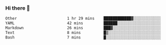 ### Hi there 👋

<!--
**urzz/urzz** is a ✨ _special_ ✨ repository because its `README.md` (this file) appears on your GitHub profile.

Here are some ideas to get you started:

- 🔭 I’m currently working on ...
- 🌱 I’m currently learning ...
- 👯 I’m looking to collaborate on ...
- 🤔 I’m looking for help with ...
- 💬 Ask me about ...
- 📫 How to reach me: ...
- 😄 Pronouns: ...
- ⚡ Fun fact: ...
-->

<!--START_SECTION:waka-->

```txt
Other                      1 hr 29 mins    ████████████▓░░░░░░░░░░░░   50.32 %
YAML                       42 mins         ██████░░░░░░░░░░░░░░░░░░░   23.69 %
Markdown                   26 mins         ███▓░░░░░░░░░░░░░░░░░░░░░   15.13 %
Text                       8 mins          █▒░░░░░░░░░░░░░░░░░░░░░░░   04.70 %
Bash                       7 mins          █░░░░░░░░░░░░░░░░░░░░░░░░   04.14 %
```

<!--END_SECTION:waka-->
